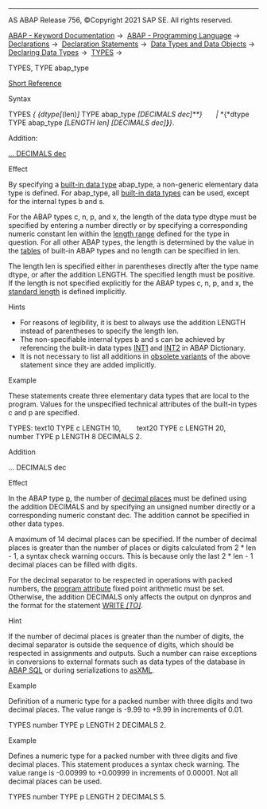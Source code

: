   

* * *

AS ABAP Release 756, ©Copyright 2021 SAP SE. All rights reserved.

[ABAP - Keyword Documentation](javascript:call_link\('abenabap.htm'\)) →  [ABAP - Programming Language](javascript:call_link\('abenabap_reference.htm'\)) →  [Declarations](javascript:call_link\('abendeclarations.htm'\)) →  [Declaration Statements](javascript:call_link\('abenabap_declarations.htm'\)) →  [Data Types and Data Objects](javascript:call_link\('abentypes_and_objects.htm'\)) →  [Declaring Data Types](javascript:call_link\('abentypes_statements.htm'\)) →  [TYPES](javascript:call_link\('abaptypes.htm'\)) → 

TYPES, TYPE abap\_type

[Short Reference](javascript:call_link\('abaptypes_shortref.htm'\))

Syntax

TYPES *{* *{*dtype*\[*(len)*\]* TYPE abap\_type *\[*DECIMALS dec*\]**}*
      *|* *{*dtype TYPE abap\_type *\[*LENGTH len*\]* *\[*DECIMALS dec*\]**}**}*.

Addition:

[... DECIMALS dec](#!ABAP_ONE_ADD@1@)

Effect

By specifying a [built-in data type](javascript:call_link\('abenbuiltin_abap_type_glosry.htm'\) "Glossary Entry") abap\_type, a non-generic elementary data type is defined. For abap\_type, all [built-in data types](javascript:call_link\('abenbuilt_in_types_complete.htm'\)) can be used, except for the internal types b and s.

For the ABAP types c, n, p, and x, the length of the data type dtype must be specified by entering a number directly or by specifying a corresponding numeric constant len within the [length range](javascript:call_link\('abenbuilt_in_types_complete.htm'\)) defined for the type in question. For all other ABAP types, the length is determined by the value in the [tables](javascript:call_link\('abenbuilt_in_types_complete.htm'\)) of built-in ABAP types and no length can be specified in len.

The length len is specified either in parentheses directly after the type name dtype, or after the addition LENGTH. The specified length must be positive. If the length is not specified explicitly for the ABAP types c, n, p, and x, the [standard length](javascript:call_link\('abenbuilt_in_types_complete.htm'\)) is defined implicitly.

Hints

-   For reasons of legibility, it is best to always use the addition LENGTH instead of parentheses to specify the length len.
-   The non-specifiable internal types b and s can be achieved by referencing the built-in data types [INT1](javascript:call_link\('abenddic_builtin_types.htm'\)) and [INT2](javascript:call_link\('abenddic_builtin_types.htm'\)) in ABAP Dictionary.
-   It is not necessary to list all additions in [obsolete variants](javascript:call_link\('abaptypes_implicit.htm'\)) of the above statement since they are added implicitly.

Example

These statements create three elementary data types that are local to the program. Values for the unspecified technical attributes of the built-in types c and p are specified.

TYPES: text10 TYPE c LENGTH 10,
       text20 TYPE c LENGTH 20,
       number TYPE p LENGTH 8 DECIMALS 2.

Addition   

... DECIMALS dec

Effect

In the ABAP type [p](javascript:call_link\('abenbuiltin_types_numeric.htm'\)), the number of [decimal places](javascript:call_link\('abendecimal_place_glosry.htm'\) "Glossary Entry") must be defined using the addition DECIMALS and by specifying an unsigned number directly or a corresponding numeric constant dec. The addition cannot be specified in other data types.

A maximum of 14 decimal places can be specified. If the number of decimal places is greater than the number of places or digits calculated from 2 \* len - 1, a syntax check warning occurs. This is because only the last 2 \* len - 1 decimal places can be filled with digits.

For the decimal separator to be respected in operations with packed numbers, the [program attribute](javascript:call_link\('abenprogram_attribute_glosry.htm'\) "Glossary Entry") fixed point arithmetic must be set. Otherwise, the addition DECIMALS only affects the output on dynpros and the format for the statement [WRITE *\[*TO*\]*](javascript:call_link\('abapwrite_to.htm'\)).

Hint

If the number of decimal places is greater than the number of digits, the decimal separator is outside the sequence of digits, which should be respected in assignments and outputs. Such a number can raise exceptions in conversions to external formats such as data types of the database in [ABAP SQL](javascript:call_link\('abenabap_sql_glosry.htm'\) "Glossary Entry") or during serializations to [asXML](javascript:call_link\('abenasxml_glosry.htm'\) "Glossary Entry").

Example

Definition of a numeric type for a packed number with three digits and two decimal places. The value range is -9.99 to +9.99 in increments of 0.01.

TYPES number TYPE p LENGTH 2 DECIMALS 2.

Example

Defines a numeric type for a packed number with three digits and five decimal places. This statement produces a syntax check warning. The value range is -0.00999 to +0.00999 in increments of 0.00001. Not all decimal places can be used.

TYPES number TYPE p LENGTH 2 DECIMALS 5.
